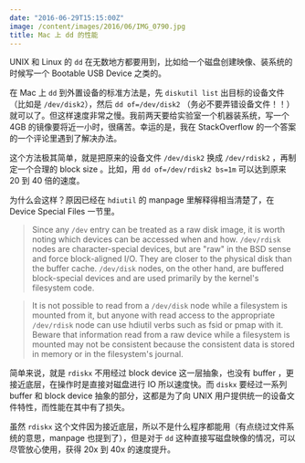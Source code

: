 ```yaml
---
date: "2016-06-29T15:15:00Z"
image: /content/images/2016/06/IMG_0790.jpg
title: Mac 上 dd 的性能
---
```


UNIX 和 Linux 的 `dd` 在无数地方都要用到，比如给一个磁盘创建映像、装系统的时候写一个 Bootable USB Device 之类的。

在 Mac 上 `dd` 到外置设备的标准方法是，先 `diskutil list` 出目标的设备文件（比如是 `/dev/disk2`），然后 `dd of=/dev/disk2` （务必不要弄错设备文件！！）就可以了。但这样速度非常之慢。我前两天要给实验室一个机器装系统，写一个 4GB 的镜像要将近一小时，很痛苦。幸运的是，我在 StackOverflow 的一个答案的一个评论里遇到了解决办法。

这个方法极其简单，就是把原来的设备文件 `/dev/disk2` 换成 `/dev/rdisk2` ，再制定一个合理的 block size 。比如，用 `dd of=/dev/rdisk2 bs=1m` 可以达到原来 20 到 40 倍的速度。

为什么会这样？原因已经在 `hdiutil` 的 manpage 里解释得相当清楚了，在 Device Special Files 一节里。

> Since any `/dev` entry can be treated as a raw disk image, it is worth noting which devices can be accessed when and how. `/dev/rdisk` nodes are character-special devices, but are "raw" in the BSD sense and force block-aligned I/O. They are closer to the physical disk than the buffer cache.  `/dev/disk` nodes, on the other hand, are buffered block-special devices and are used primarily by the kernel's filesystem code.

> It is not possible to read from a `/dev/disk` node while a filesystem is mounted from it, but anyone with read access to the appropriate `/dev/rdisk` node can use hdiutil verbs such as fsid or pmap with it. Beware that information read from a raw device while a filesystem is mounted may not be consistent because the consistent data is stored in memory or in the filesystem's journal.

简单来说，就是 `rdiskx` 不用经过 block device 这一层抽象，也没有 buffer ，更接近底层，在操作时是直接对磁盘进行 IO 所以速度快。而 `diskx` 要经过一系列 buffer 和 block device 抽象的部分，这都是为了向 UNIX 用户提供统一的设备文件特性，而性能在其中有了损失。

虽然 `rdiskx` 这个文件因为接近底层，所以不是什么程序都能用（有点绕过文件系统的意思，manpage 也提到了），但是对于 `dd` 这种直接写磁盘映像的情况，可以尽管放心使用，获得 20x 到 40x 的速度提升。